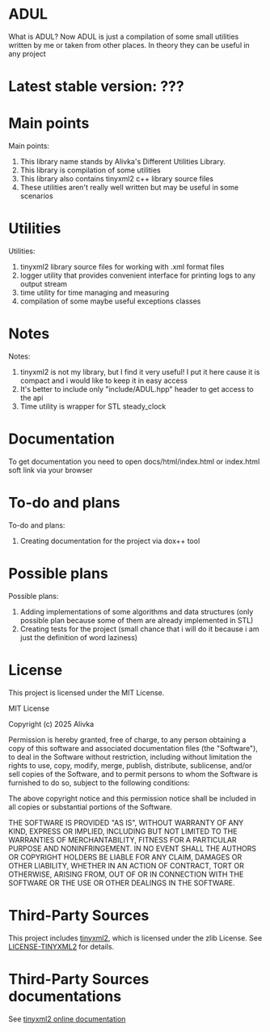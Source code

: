 # ADUL
What is ADUL? Now ADUL is just a compilation of some small utilities written by me or taken from other places. In theory they can be useful in any project

# Latest stable version: ???

# Main points

Main points:
1. This library name stands by Alivka's Different Utilities Library.
2. This library is compilation of some utilities
3. This library also contains tinyxml2 c++ library source files
4. These utilities aren't really well written but may be useful in some scenarios

# Utilities

Utilities:
1. tinyxml2 library source files for working with .xml format files
2. logger utility that provides convenient interface for printing logs to any output stream
3. time utility for time managing and measuring
4. compilation of some maybe useful exceptions classes


# Notes

Notes:
1. tinyxml2 is not my library, but I find it very useful!
    I put it here cause it is compact and i would like to keep it in easy access
2. It's better to include only "include/ADUL.hpp" header to get access to the api
3. Time utility is wrapper for STL steady_clock

# Documentation

To get documentation you need to open docs/html/index.html or index.html soft link via your browser

# To-do and plans

To-do and plans:
1. Creating documentation for the project via dox++ tool

# Possible plans

Possible plans:
1. Adding implementations of some algorithms and data structures
(only possible plan because some of them are already implemented in STL)
2. Creating tests for the project
(small chance that i will do it because i am just the definition of word laziness)

# License
This project is licensed under the MIT License.

MIT License

Copyright (c) 2025 Alivka

Permission is hereby granted, free of charge, to any person obtaining a copy
of this software and associated documentation files (the "Software"), to deal
in the Software without restriction, including without limitation the rights
to use, copy, modify, merge, publish, distribute, sublicense, and/or sell
copies of the Software, and to permit persons to whom the Software is
furnished to do so, subject to the following conditions:

The above copyright notice and this permission notice shall be included in all
copies or substantial portions of the Software.

THE SOFTWARE IS PROVIDED "AS IS", WITHOUT WARRANTY OF ANY KIND, EXPRESS OR
IMPLIED, INCLUDING BUT NOT LIMITED TO THE WARRANTIES OF MERCHANTABILITY,
FITNESS FOR A PARTICULAR PURPOSE AND NONINFRINGEMENT. IN NO EVENT SHALL THE
AUTHORS OR COPYRIGHT HOLDERS BE LIABLE FOR ANY CLAIM, DAMAGES OR OTHER
LIABILITY, WHETHER IN AN ACTION OF CONTRACT, TORT OR OTHERWISE, ARISING FROM,
OUT OF OR IN CONNECTION WITH THE SOFTWARE OR THE USE OR OTHER DEALINGS IN THE
SOFTWARE.


# Third-Party Sources
This project includes [tinyxml2](https://github.com/leethomason/tinyxml2), 
which is licensed under the zlib License. See [LICENSE-TINYXML2](LICENSE-TINYXML2) for details.

# Third-Party Sources documentations
See [tinyxml2 online documentation](https://leethomason.github.io/tinyxml2/)
